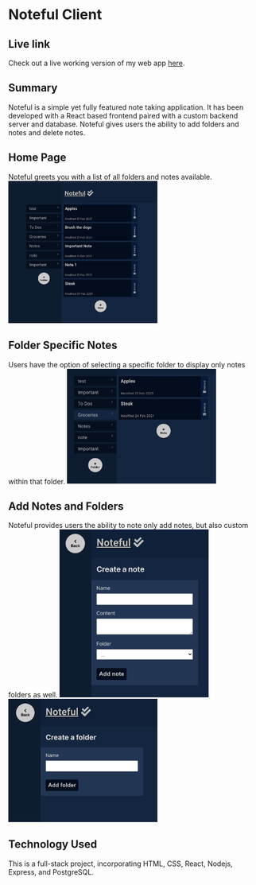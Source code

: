 # Noteful Client

## Live link
Check out a live working version of my web app [here](https://noteful-client-two-hazel.vercel.app/).

## Summary
Noteful is a simple yet fully featured note taking application. It has been developed with a React based frontend paired with a custom backend server and database. Noteful gives users the ability to add folders and notes and delete notes.

## Home Page
Noteful greets you with a list of all folders and notes available.
<img src="/screenshots/noteful-home-screen.jpg" width="300">


## Folder Specific Notes
Users have the option of selecting a specific folder to display only notes within that folder.
<img src="/screenshots/folder-selection.jpg" width="300">

## Add Notes and Folders
Noteful provides users the ability to note only add notes, but also custom folders as well. 
<img src="/screenshots/add-note.jpg" width="300">
<img src="/screenshots/add-folder.jpg" width="300">


## Technology Used
This is a full-stack project, incorporating HTML, CSS, React, Nodejs, Express, and PostgreSQL.
